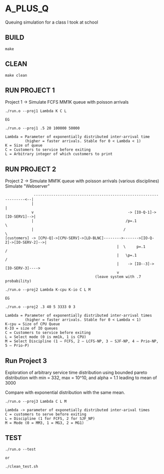# A_PLUS_Q
Queuing simulation for a class I took at school

## BUILD
```
make
```

## CLEAN
```
make clean
```

## RUN PROJECT 1
Project 1 -> Simulate FCFS MM1K queue with poisson arrivals
```
./run.o --proj1 Lambda K C L

EG

./run.o --proj1 .5 20 100000 50000

Lambda = Parameter of exponentially distributed inter-arrival time
         (higher = faster arrivals. Stable for 0 < Lambda < 1)
K = Size of queue
C = Customers to service before exiting
L = Arbitrary integer of which customers to print
```

## RUN PROJECT 2
Project 2 -> Simulate MM1K queue with poisson arrivals (various disciplines)
Simulate "Webserver"

```
             ------------------------------------------------------------------<--|
            |                                                                     |
            v                                           -> [IO-Q-1]->[IO-SERV1]-->|
            |                                          /p=.1                       \
            |                                         /                              \
[customers] -> [CPU-Q]->[CPU-SERV]->[LD-BLNC]-------->------->[IO-Q-2]->[IO-SERV-2]-->|
                                                   |  \     p=.1                     /
                                                   |   \p=.1                        /
                                                   |    -> [IO--3]->[IO-SERV-3]---->
                                                   v
                                         (leave system with .7 probability)
```

```
./run.o --proj2 Lambda K-cpu K-io C L M

EG

./run.o --proj2 .3 40 5 3333 0 3

Lambda = Parameter of exponentially distributed inter-arrival times
         (higher = faster arrivals. Stable for 0 < Lambda < 1)
K-cpu = Size of CPU Queue
K-IO = size of IO queues
C = Customers to service before exiting
L = Select mode (0 is mm1k, 1 is CPU)
M = Select Discipline (1 – FCFS, 2 – LCFS-NP, 3 – SJF-NP, 4 – Prio-NP, 5 – Prio-P)
```

## Run Project 3
Exploration of arbitrary service time distribution using bounded pareto distribution with min = 332, max = 10^10, and alpha = 1.1 leading to mean of 3000

Compare with exponential distribution with the same mean.

```
./run.o --proj3 Lambda C L M

Lambda -> parameter of exponetially distributed inter-arival times
C = customers to serve before exiting
L = Discipline (1 for FCFS, 2 for SJF_NP)
M = Mode (0 = MM3, 1 = MG3, 2 = MG1)
```

## TEST
```
./run.o --test

or

./clean_test.sh
```

